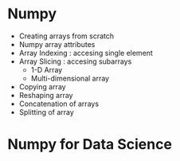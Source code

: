 # Numpy

- Creating arrays from scratch
- Numpy array attributes
- Array Indexing : accesing single element
- Array Slicing : accesing subarrays
    * 1-D Array
    * Multi-dimensional array
- Copying array
- Reshaping array
- Concatenation of arrays
- Splitting of array

# Numpy for Data Science


